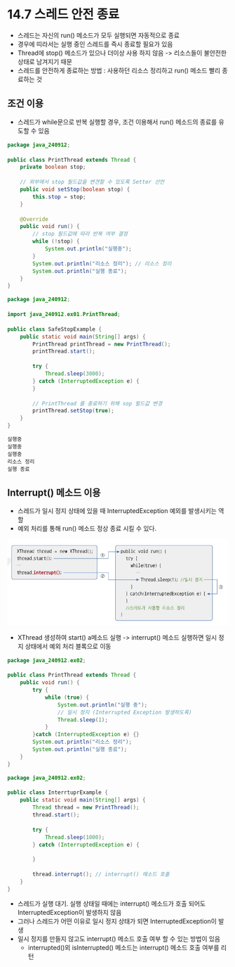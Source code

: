 # 14.7 스레드 안전 종료
- 스레드는 자신의 run() 메소드가 모두 실행되면 자동적으로 종료
- 경우에 띠라서는 실행 중인 스레드를 즉시 종료할 필요가 있음
- Thread에 stop() 메소드가 있으나 더이상 사용 하지 않음 -> 리소스들이 불안전한 상태로 남겨지기 때문
- 스레드를 안전하게 종료하는 방법 : 사용하던 리소스 정리하고 run() 메소드 빨리 종료하는 것

## 조건 이용
- 스레드가 while문으로 반복 실행할 경우, 조건 이용해서 run() 메소드의 종료를 유도할 수 있음

```java
package java_240912;

public class PrintThread extends Thread {
    private boolean stop;

    // 외부에서 stop 필드값을 변견할 수 있도록 Setter 선언
    public void setStop(boolean stop) {
        this.stop = stop;
    }

    @Override
    public void run() {
        // stop 필드값에 따라 반복 여부 결정
        while (!stop) {
            System.out.println("실행중");
        }
        System.out.println("리소스 정리"); // 리소스 정리
        System.out.println("실행 종료");
    }
}

```

```java
package java_240912;

import java_240912.ex01.PrintThread;

public class SafeStopExample {
    public static void main(String[] args) {
        PrintThread printThread = new PrintThread();
        printThread.start();

        try {
            Thread.sleep(3000);
        } catch (InterruptedException e) {
        }

        // PrintThread 를 종료하기 위해 sop 필드값 변경
        printThread.setStop(true);
    }
}

```

```java
실행중
실행중
실행중
리소스 정리
실행 종료
```

## Interrupt() 메소드 이용
- 스레드가 일시 정지 상태에 있을 때 InterruptedException 예외를 발생시키는 역할
- 예외 처리를 통해 run() 메소드 정상 종료 시킬 수 있다.

![img.png](img.png)

- XThread 생성하여 start() a메소드 실행 -> interrupt() 메소드 실행하면 일시 정지 상태에서 예외 처리 블록으로 이동

```java
package java_240912.ex02;

public class PrintThread extends Thread {
    public void run() {
        try {
            while (true) {
                System.out.println("실행 중");
                // 일시 정지 (Interrupted Exception 발생하도록)
                Thread.sleep(1);
            }
        }catch (InterruptedException e) {}
        System.out.println("리소스 정리");
        System.out.println("실행 종료");
    }
}

```

```java
package java_240912.ex02;

public class InterrtuprExample {
    public static void main(String[] args) {
        Thread thread = new PrintThread();
        thread.start();

        try {
            Thread.sleep(1000);
        } catch (InterruptedException e) {

        }

        thread.interrupt(); // interrupt() 메소드 호출
    }
}

```

- 스레드가 실행 대기. 실행 상태일 때에는 interrupt() 메소드가 호출 되어도 InterruptedException이 발생하지 않음
- 그러나 스레드가 어떤 이유로 일시 정지 상태가 되면 InterruptedException이 발생
- 일시 정지를 만들지 않고도 interrupt() 메소드 호출 여부 할 수 있는 방법이 있음
  - interrupted()외 isInterrupted() 메소드는 interrupt() 메소드 호출 여부를 리턴

